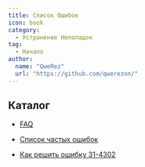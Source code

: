 ```yaml
---
title: Список Ошибок
icon: book
category:
  - Устранение Неполадок
tag:
  - Начало
author: 
  name: "QweRez"
  url: "https://github.com/qwerezon/"
---
```


## Каталог

- [FAQ](faq.md)

- [Список частых ошибок](faq-error.md)

- [Как решить ошибку 31-4302](31-4302.md)
